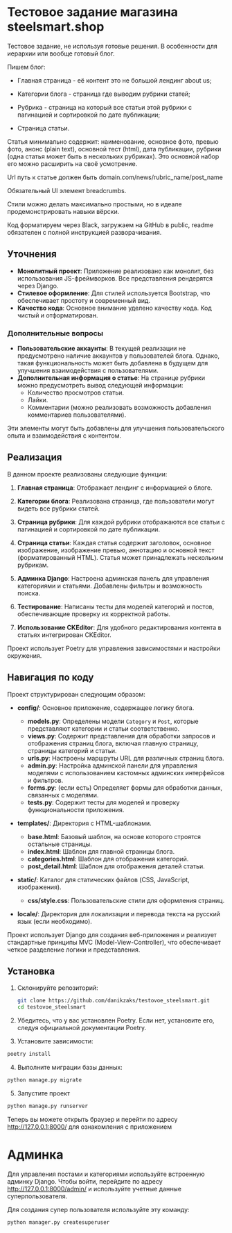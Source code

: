 # Тестовое задание магазина steelsmart.shop

Тестовое задание, не используя готовые решения. В особенности для иерархии или вообще готовый блог.

Пишем блог: 

- Главная страница - её контент это не большой лендинг about us;

- Категории блога - страница где выводим рубрики статей;

- Рубрика - страница на который все статьи этой рубрики с пагинацией и сортировкой по дате публикации;

- Страница статьи.

Статья минимально содержит: наименование, основное фото, превью фото, анонс (plain text), основной тест (html), дата публикации, рубрики (одна статья может быть в нескольких рубриках). Это основной набор его можно расширить на своё усмотрение.

Url путь к статье должен быть domain.com/news/rubric_name/post_name

Обязательный UI элемент breadcrumbs.

Стили можно делать максимально простыми, но в идеале продемонстрировать навыки вёрски.

Код форматируем через Black, загружаем на GitHub в public, readme обязателен с полной инструкцией разворачивания.

## Уточнения

- **Монолитный проект**: Приложение реализовано как монолит, без использования JS-фреймворков. Все представления рендерятся через Django.
- **Стилевое оформление**: Для стилей используется Bootstrap, что обеспечивает простоту и современный вид.
- **Качество кода**: Основное внимание уделено качеству кода. Код чистый и отформатирован.

### Дополнительные вопросы

- **Пользовательские аккаунты**: В текущей реализации не предусмотрено наличие аккаунтов у пользователей блога. Однако, такая функциональность может быть добавлена в будущем для улучшения взаимодействия с пользователями.
- **Дополнительная информация о статье**: На странице рубрики можно предусмотреть вывод следующей информации:
  - Количество просмотров статьи.
  - Лайки.
  - Комментарии (можно реализовать возможность добавления комментариев пользователями).
  
Эти элементы могут быть добавлены для улучшения пользовательского опыта и взаимодействия с контентом.

## Реализация

В данном проекте реализованы следующие функции:

1. **Главная страница**: Отображает лендинг с информацией о блоге.
   
2. **Категории блога**: Реализована страница, где пользователи могут видеть все рубрики статей.

3. **Страница рубрики**: Для каждой рубрики отображаются все статьи с пагинацией и сортировкой по дате публикации.

4. **Страница статьи**: Каждая статья содержит заголовок, основное изображение, изображение превью, аннотацию и основной текст (форматированный HTML). Статья может принадлежать нескольким рубрикам.

5. **Админка Django**: Настроена админская панель для управления категориями и статьями. Добавлены фильтры и возможность поиска.

6. **Тестирование**: Написаны тесты для моделей категорий и постов, обеспечивающие проверку их корректной работы.

7. **Использование CKEditor**: Для удобного редактирования контента в статьях интегрирован CKEditor.

Проект использует Poetry для управления зависимостями и настройки окружения.

## Навигация по коду

Проект структурирован следующим образом:

- **config/**: Основное приложение, содержащее логику блога.
  - **models.py**: Определены модели `Category` и `Post`, которые представляют категории и статьи соответственно.
  - **views.py**: Содержит представления для обработки запросов и отображения страниц блога, включая главную страницу, страницы категорий и статьи.
  - **urls.py**: Настроены маршруты URL для различных страниц блога.
  - **admin.py**: Настройка админской панели для управления моделями с использованием кастомных админских интерфейсов и фильтров.
  - **forms.py**: (если есть) Определяет формы для обработки данных, связанных с моделями.
  - **tests.py**: Содержит тесты для моделей и проверку функциональности приложения.

- **templates/**: Директория с HTML-шаблонами.
  - **base.html**: Базовый шаблон, на основе которого строятся остальные страницы.
  - **index.html**: Шаблон для главной страницы блога.
  - **categories.html**: Шаблон для отображения категорий.
  - **post_detail.html**: Шаблон для отображения деталей статьи.

- **static/**: Каталог для статических файлов (CSS, JavaScript, изображения).
  - **css/style.css**: Пользовательские стили для оформления страниц.

- **locale/**: Директория для локализации и перевода текста на русский язык (если необходимо).

Проект использует Django для создания веб-приложения и реализует стандартные принципы MVC (Model-View-Controller), что обеспечивает четкое разделение логики и представления.



## Установка

1. Склонируйте репозиторий:

   ```bash
   git clone https://github.com/danikzaks/testovoe_steelsmart.git
   cd testovoe_steelsmart
   ```
2. Убедитесь, что у вас установлен Poetry. Если нет, установите его, следуя официальной документации Poetry.
3. Установите зависимости:
```sh
poetry install
```
4. Выполните миграции базы данных:
```sh
python manage.py migrate
```
5. Запустите проект
```sh
python manage.py runserver
```

Теперь вы можете открыть браузер и перейти по адресу http://127.0.0.1:8000/ для ознакомления с приложением

# Админка
Для управления постами и категориями используйте встроенную админку Django. Чтобы войти, перейдите по адресу http://127.0.0.1:8000/admin/ и используйте учетные данные суперпользователя.

Для создания супер пользователя используйте эту команду:
```sh
python manager.py createsuperuser
```
